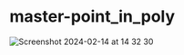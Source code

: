 # master-point_in_poly

![Screenshot 2024-02-14 at 14 32 30](https://github.com/Ra1s1ng/master-point_in_poly/assets/84384216/000030d8-b632-4c06-a1c1-e70b6cf97ea5)
